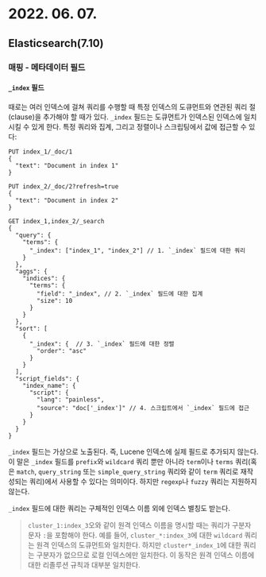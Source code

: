 # 2022. 06. 07.

## Elasticsearch(7.10)

### 매핑 - 메타데이터 필드

#### `_index` 필드

때로는 여러 인덱스에 걸쳐 쿼리를 수행할 때 특정 인덱스의 도큐먼트와 연관된 쿼리 절(clause)을 추가해야 할 때가 있다. `_index` 필드는 도큐먼트가 인덱스된 인덱스에 일치시킬 수 있게 한다. 특정 쿼리와 집계, 그리고 정렬이나 스크립팅에서 값에 접근할 수 있다:

```http
PUT index_1/_doc/1
{
  "text": "Document in index 1"
}

PUT index_2/_doc/2?refresh=true
{
  "text": "Document in index 2"
}

GET index_1,index_2/_search
{
  "query": {
    "terms": {
      "_index": ["index_1", "index_2"] // 1. `_index` 필드에 대한 쿼리
    }
  },
  "aggs": {
    "indices": {
      "terms": {
        "field": "_index", // 2. `_index` 필드에 대한 집계
        "size": 10
      }
    }
  },
  "sort": [
    {
      "_index": {  // 3. `_index` 필드에 대한 정렬
        "order": "asc"
      }
    }
  ],
  "script_fields": {
    "index_name": {
      "script": {
        "lang": "painless",
        "source": "doc['_index']" // 4. 스크립트에서 `_index` 필드에 접근
      }
    }
  }
}
```

`_index` 필드는 가상으로 노출된다. 즉, Lucene 인덱스에 실제 필드로 추가되지 않는다. 이 말은 `_index` 필드를 `prefix`와 `wildcard` 쿼리 뿐만 아니라 `term`이나 `terms` 쿼리(혹은 `match`, `query_string` 또는 `simple_query_string` 쿼리와 같이 `term` 쿼리로 재작성되는 쿼리)에서 사용할 수 있다는 의미이다. 하지만 `regexp`나 `fuzzy` 쿼리는 지원하지 않는다.

`_index` 필드에 대한 쿼리는 구체적인 인덱스 이름 외에 인덱스 별칭도 받는다.

> `cluster_1:index_3`오와 같이 원격 인덱스 이름을 명시할 때는 쿼리가 구분자 문자 `:`을 포함해야 한다. 예를 들어, `cluster_*:index_3`에 대한 `wildcard` 쿼리는 원격 인덱스의 도큐먼트와 일치한다. 하지만 `cluster*_index_1`에 대한 쿼리는 구분자가 없으므로 로컬 인덱스에만 일치한다. 이 동작은 원격 인덱스 이름에 대한 리졸루션 규칙과 대부분 일치한다.